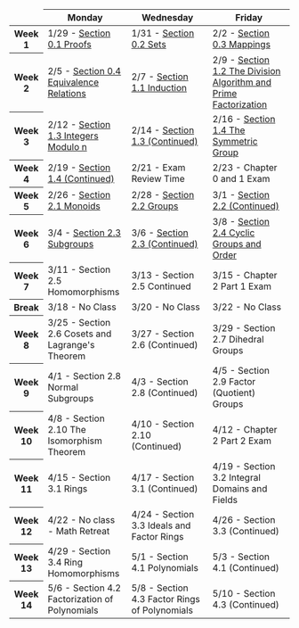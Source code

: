 <link href="https://media.uwex.edu/app/droplets_v3/css/droplets.css" rel="stylesheet"/>
<script href="https://media.uwex.edu/app/droplets_v3/script/droplets.js" type="test/javascript">
</script>
<div id="uws-droplets-page">
 <table class="hover bordered">
  <thead>
   <tr>
    <td style="width:10%">
    </td>
    <th style="width:30%">
     Monday
    </th>
    <th style="width:30%">
     Wednesday
    </th>
    <th style="width:30%">
     Friday
    </th>
   </tr>
  </thead>
  <tbody>
   <tr>
    <th>
     Week 1
    </th>
    <td>
     1/29 -
     <a href="page:📓 Section 0.1">
      Section 0.1 Proofs
     </a>
    </td>
    <td>
     1/31 -
     <a href="page:📓 Section 0.2">
      Section 0.2 Sets
     </a>
    </td>
    <td>
     2/2 -
     <a href="page:📓 Section 0.3">
      Section 0.3 Mappings
     </a>
    </td>
   </tr>
   <tr>
    <th>
     Week 2
    </th>
    <td>
     2/5 -
     <a href="page:📓 Section 0.4">
      Section 0.4 Equivalence Relations
     </a>
    </td>
    <td>
     2/7 -
     <a href="page:📓 Section 1.1">
      Section 1.1 Induction
     </a>
    </td>
    <td>
     2/9 -
     <a href="page:📓 Section 1.2">
      Section 1.2 The Division Algorithm and Prime Factorization
     </a>
    </td>
   </tr>
   <tr>
    <th>
     Week 3
    </th>
    <td>
     2/12 -
     <a href="page:📓 Section 1.3 Part 1">
      Section 1.3 Integers Modulo n
     </a>
    </td>
    <td>
     2/14 -
     <a href="page:📓 Section 1.3 Part 2">
      Section 1.3 (Continued)
     </a>
    </td>
    <td>
     2/16 -
     <a href="page:📓 Section 1.4 Part 1">
      Section 1.4 The Symmetric Group
     </a>
    </td>
   </tr>
   <tr>
    <th>
     Week 4
    </th>
    <td>
     2/19 -
     <a href="page:📓 Section 1.4 Part 2">
      Section 1.4 (Continued)
     </a>
    </td>
    <td>
     2/21 -
     Exam Review Time
    </td>
    <td>
     2/23 -
     Chapter 0 and 1 Exam
    </td>
   </tr>
   <tr>
    <th>
     Week 5
    </th>
    <td>
     2/26 -
     <a href="page:📓 Section 2.1">
      Section 2.1 Monoids
     </a>
    </td>
    <td>
     2/28 -
     <a href="page:📓 Section 2.2 Part 1">
      Section 2.2 Groups
     </a>
    </td>
    <td>
     3/1 -
     <a href="page:📓 Section 2.2 Part 2">
      Section 2.2 (Continued)
     </a>
    </td>
   </tr>
   <tr>
    <th>
     Week 6
    </th>
    <td>
     3/4 -
     <a href="page:📓 Section 2.3 Part 1">
      Section 2.3 Subgroups
     </a>
    </td>
    <td>
     3/6 -
     <a href="page:📓 Section 2.3 Part 2 and 2.4 Part 1">
      Section 2.3 (Continued)
     </a>
    </td>
    <td>
     3/8 -
     <a href="page:📓 Section 2.4 Part 2">
      Section 2.4 Cyclic Groups and Order
     </a>
    </td>
   </tr>
   <tr>
    <th>
     Week 7
    </th>
    <td>
     3/11 -
     Section 2.5 Homomorphisms
    </td>
    <td>
     3/13 -
     Section 2.5 Continued
    </td>
    <td>
     3/15 -
     Chapter 2 Part 1 Exam
    </td>
   </tr>
   <tr>
    <th>
     Break
    </th>
    <td>
     3/18 -
     No Class
    </td>
    <td>
     3/20 -
     No Class
    </td>
    <td>
     3/22 -
     No Class
    </td>
   </tr>
   <tr>
    <th>
     Week 8
    </th>
    <td>
     3/25 -
     Section 2.6 Cosets and Lagrange's Theorem
    </td>
    <td>
     3/27 -
     Section 2.6 (Continued)
    </td>
    <td>
     3/29 -
     Section 2.7 Dihedral Groups
    </td>
   </tr>
   <tr>
    <th>
     Week 9
    </th>
    <td>
     4/1 -
     Section 2.8 Normal Subgroups
    </td>
    <td>
     4/3 -
     Section 2.8 (Continued)
    </td>
    <td>
     4/5 -
     Section 2.9 Factor (Quotient) Groups
    </td>
   </tr>
   <tr>
    <th>
     Week 10
    </th>
    <td>
     4/8 -
     Section 2.10 The Isomorphism Theorem
    </td>
    <td>
     4/10 -
     Section 2.10 (Continued)
    </td>
    <td>
     4/12 -
     Chapter 2 Part 2 Exam
    </td>
   </tr>
   <tr>
    <th>
     Week 11
    </th>
    <td>
     4/15 -
     Section 3.1 Rings
    </td>
    <td>
     4/17 -
     Section 3.1 (Continued)
    </td>
    <td>
     4/19 -
     Section 3.2 Integral Domains and Fields
    </td>
   </tr>
   <tr>
    <th>
     Week 12
    </th>
    <td>
     4/22 -
     No class - Math Retreat
    </td>
    <td>
     4/24 -
     Section 3.3 Ideals and Factor Rings
    </td>
    <td>
     4/26 -
     Section 3.3 (Continued)
    </td>
   </tr>
   <tr>
    <th>
     Week 13
    </th>
    <td>
     4/29 -
     Section 3.4 Ring Homomorphisms
    </td>
    <td>
     5/1 -
     Section 4.1 Polynomials
    </td>
    <td>
     5/3 -
     Section 4.1 (Continued)
    </td>
   </tr>
   <tr>
    <th>
     Week 14
    </th>
    <td>
     5/6 -
     Section 4.2 Factorization of Polynomials
    </td>
    <td>
     5/8 -
     Section 4.3 Factor Rings of Polynomials
    </td>
    <td>
     5/10 -
     Section 4.3 (Continued)
    </td>
   </tr>
  </tbody>
 </table>
</div>